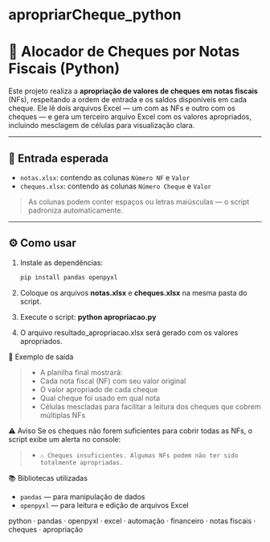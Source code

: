 # apropriarCheque_python
# 🧾 Alocador de Cheques por Notas Fiscais (Python)

Este projeto realiza a **apropriação de valores de cheques em notas fiscais** (NFs), respeitando a ordem de entrada e os saldos disponíveis em cada cheque. Ele lê dois arquivos Excel — um com as NFs e outro com os cheques — e gera um terceiro arquivo Excel com os valores apropriados, incluindo mesclagem de células para visualização clara.

---

## 📂 Entrada esperada

- `notas.xlsx`: contendo as colunas `Número NF` e `Valor`
- `cheques.xlsx`: contendo as colunas `Número Cheque` e `Valor`

> As colunas podem conter espaços ou letras maiúsculas — o script padroniza automaticamente.

---

## ⚙️ Como usar

1. Instale as dependências:
   ```bash
   pip install pandas openpyxl

2. Coloque os arquivos **notas.xlsx** e **cheques.xlsx** na mesma pasta do script.

3. Execute o script:
  **python apropriacao.py**

4. O arquivo resultado_apropriacao.xlsx será gerado com os valores apropriados.

📌 Exemplo de saída
> - A planilha final mostrará:
> - Cada nota fiscal (NF) com seu valor original
> - O valor apropriado de cada cheque
> - Qual cheque foi usado em qual nota
> - Células mescladas para facilitar a leitura dos cheques que cobrem múltiplas NFs

⚠️ Aviso
Se os cheques não forem suficientes para cobrir todas as NFs, o script exibe um alerta no console:
> - `⚠️ Cheques insuficientes. Algumas NFs podem não ter sido totalmente apropriadas.`

📚 Bibliotecas utilizadas
- `pandas` — para manipulação de dados
- `openpyxl` — para leitura e edição de arquivos Excel

python · pandas · openpyxl · excel · automação · financeiro · notas fiscais · cheques · apropriação
